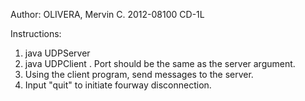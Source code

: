 Author:
OLIVERA, Mervin C.
2012-08100
CD-1L

Instructions:
1. java UDPServer <port>
2. java UDPClient <port>. Port should be the same as the server argument.
3. Using the client program, send messages to the server.
4. Input "quit" to initiate fourway disconnection.